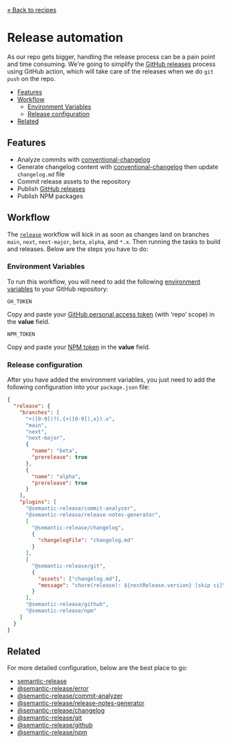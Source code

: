 [&laquo; Back to recipes](https://github.com/bent10/module-starter#recipes)

# Release automation

As our repo gets bigger, handling the release process can be a pain point and time consuming. We're going to simplify the [GitHub releases](https://help.github.com/articles/about-releases) process using GitHub action, which will take care of the releases when we do `git push` on the repo.

- [Features](#features)
- [Workflow](#workflow)
  - [Environment Variables](#environment-variables)
  - [Release configuration](#release-configuration)
- [Related](#related)

## Features

- Analyze commits with [conventional-changelog](https://github.com/conventional-changelog/conventional-changelog)
- Generate changelog content with [conventional-changelog](https://github.com/conventional-changelog/conventional-changelog) then update `changelog.md` file
- Commit release assets to the repository
- Publish [GitHub releases](https://help.github.com/articles/about-releases)
- Publish NPM packages

## Workflow

The [`release`](../workflows/release.yml) workflow will kick in as soon as changes land on branches `main`, `next`, `next-major`, `beta`, `alpha`, and `*.x`. Then running the tasks to build and releases. Below are the steps you have to do:

### Environment Variables

To run this workflow, you will need to add the following [environment variables](https://docs.github.com/en/actions/reference/encrypted-secrets#creating-encrypted-secrets-for-a-repository) to your GitHub repository:

`GH_TOKEN`

Copy and paste your [GitHub personal access token](https://github.com/settings/tokens) (with ‘repo’ scope) in the **value** field.

`NPM_TOKEN`

Copy and paste your [NPM token](https://docs.npmjs.com/about-access-tokens) in the **value** field.

### Release configuration

After you have added the environment variables, you just need to add the following configuration into your `package.json` file:

```json
{
  "release": {
    "branches": [
      "+([0-9])?(.{+([0-9]),x}).x",
      "main",
      "next",
      "next-major",
      {
        "name": "beta",
        "prerelease": true
      },
      {
        "name": "alpha",
        "prerelease": true
      }
    ],
    "plugins": [
      "@semantic-release/commit-analyzer",
      "@semantic-release/release-notes-generator",
      [
        "@semantic-release/changelog",
        {
          "changelogFile": "changelog.md"
        }
      ],
      [
        "@semantic-release/git",
        {
          "assets": ["changelog.md"],
          "message": "chore(release): ${nextRelease.version} [skip ci]\n\n${nextRelease.notes}"
        }
      ],
      "@semantic-release/github",
      "@semantic-release/npm"
    ]
  }
}
```

## Related

For more detailed configuration, below are the best place to go:

- [semantic-release](https://github.com/semantic-release/semantic-release)
- [@semantic-release/error](https://github.com/semantic-release/error)
- [@semantic-release/commit-analyzer](https://github.com/semantic-release/commit-analyzer)
- [@semantic-release/release-notes-generator](https://github.com/semantic-release/release-notes-generator)
- [@semantic-release/changelog](https://github.com/semantic-release/changelog)
- [@semantic-release/git](https://github.com/semantic-release/git)
- [@semantic-release/github](https://github.com/semantic-release/github)
- [@semantic-release/npm](https://github.com/semantic-release/npm)
